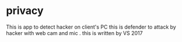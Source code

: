 # privacy
This is app to detect hacker on client's PC
this is defender to attack by hacker with web cam and mic .
this is written by VS 2017
